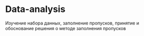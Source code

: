 # Data-analysis
Изучение набора данных, заполнение пропусков, принятие и обоснование решения о методе заполнения пропусков
